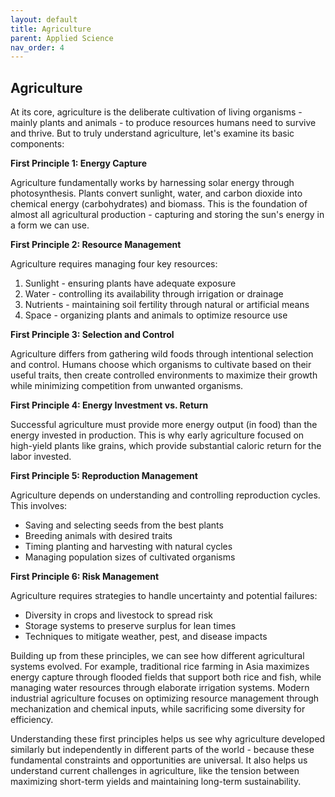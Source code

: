 ```yaml
---
layout: default
title: Agriculture
parent: Applied Science
nav_order: 4
---
```


## Agriculture

At its core, agriculture is the deliberate cultivation of living organisms - mainly plants and animals - to produce resources humans need to survive and thrive. But to truly understand agriculture, let's examine its basic components:

**First Principle 1: Energy Capture**

Agriculture fundamentally works by harnessing solar energy through photosynthesis. Plants convert sunlight, water, and carbon dioxide into chemical energy (carbohydrates) and biomass. This is the foundation of almost all agricultural production - capturing and storing the sun's energy in a form we can use.

**First Principle 2: Resource Management**

Agriculture requires managing four key resources:
1. Sunlight - ensuring plants have adequate exposure
2. Water - controlling its availability through irrigation or drainage
3. Nutrients - maintaining soil fertility through natural or artificial means
4. Space - organizing plants and animals to optimize resource use

**First Principle 3: Selection and Control**

Agriculture differs from gathering wild foods through intentional selection and control. Humans choose which organisms to cultivate based on their useful traits, then create controlled environments to maximize their growth while minimizing competition from unwanted organisms.

**First Principle 4: Energy Investment vs. Return**

Successful agriculture must provide more energy output (in food) than the energy invested in production. This is why early agriculture focused on high-yield plants like grains, which provide substantial caloric return for the labor invested.

**First Principle 5: Reproduction Management**

Agriculture depends on understanding and controlling reproduction cycles. This involves:
- Saving and selecting seeds from the best plants
- Breeding animals with desired traits
- Timing planting and harvesting with natural cycles
- Managing population sizes of cultivated organisms

**First Principle 6: Risk Management**

Agriculture requires strategies to handle uncertainty and potential failures:
- Diversity in crops and livestock to spread risk
- Storage systems to preserve surplus for lean times
- Techniques to mitigate weather, pest, and disease impacts

Building up from these principles, we can see how different agricultural systems evolved. For example, traditional rice farming in Asia maximizes energy capture through flooded fields that support both rice and fish, while managing water resources through elaborate irrigation systems. Modern industrial agriculture focuses on optimizing resource management through mechanization and chemical inputs, while sacrificing some diversity for efficiency.

Understanding these first principles helps us see why agriculture developed similarly but independently in different parts of the world - because these fundamental constraints and opportunities are universal. It also helps us understand current challenges in agriculture, like the tension between maximizing short-term yields and maintaining long-term sustainability.
